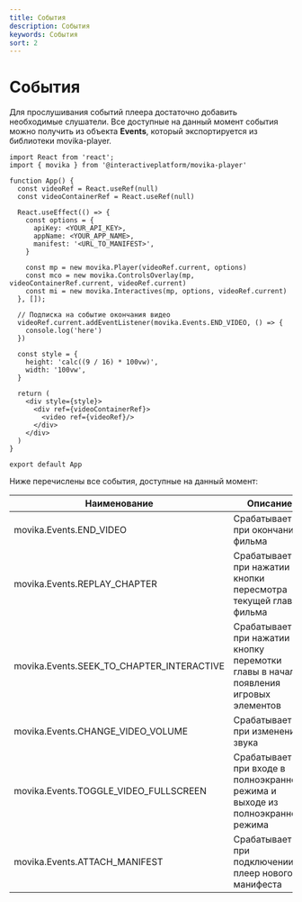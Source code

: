 ```yaml
---
title: События
description: События
keywords: События
sort: 2
---
```


# События

Для прослушивания событий плеера достаточно добавить необходимые слушатели. Все доступные на данный момент события можно получить из объекта **Events**, который экспортируется из библиотеки movika-player.

```
import React from 'react';
import { movika } from '@interactiveplatform/movika-player'

function App() {
  const videoRef = React.useRef(null)
  const videoContainerRef = React.useRef(null)

  React.useEffect(() => {
    const options = {
      apiKey: <YOUR_API_KEY>,
      appName: <YOUR_APP_NAME>,
      manifest: '<URL_TO_MANIFEST>',
    }

    const mp = new movika.Player(videoRef.current, options)
    const mco = new movika.ControlsOverlay(mp, videoContainerRef.current, videoRef.current)
    const mi = new movika.Interactives(mp, options, videoRef.current)
  }, []);

  // Подписка на событие окончания видео
  videoRef.current.addEventListener(movika.Events.END_VIDEO, () => {
    console.log('here')
  })

  const style = {
    height: 'calc((9 / 16) * 100vw)',
    width: '100vw',
  }

  return (
    <div style={style}>
      <div ref={videoContainerRef}>
        <video ref={videoRef}/>
      </div>
    </div>
  )
}

export default App
```

Ниже перечислены все события, доступные на данный момент:

| Наименование                              | Описание                                                                               |
| ----------------------------------------- | -------------------------------------------------------------------------------------- |
| movika.Events.END_VIDEO                   | Срабатывает при окончании фильма                                                       |
| movika.Events.REPLAY_CHAPTER              | Срабатывает при нажатии на кнопки пересмотра текущей главы фильма                      |
| movika.Events.SEEK_TO_CHAPTER_INTERACTIVE | Срабатывает при нажатии на кнопку перемотки главы в начало появления игровых элементов |
| movika.Events.CHANGE_VIDEO_VOLUME         | Срабатывает при изменении звука                                                        |
| movika.Events.TOGGLE_VIDEO_FULLSCREEN     | Срабатывает при входе в полноэкранного режима и выходе из полноэкранного режима        |
| movika.Events.ATTACH_MANIFEST             | Срабатывает при подключении в плеер нового манифеста                                   |
